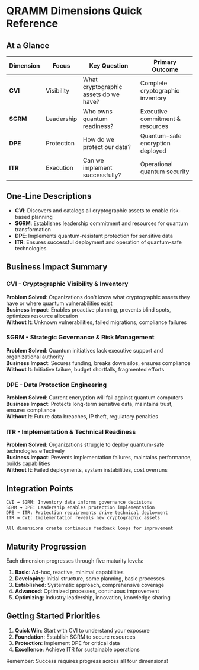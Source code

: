 # QRAMM Dimensions Quick Reference

## At a Glance

| Dimension | Focus | Key Question | Primary Outcome |
|-----------|-------|--------------|-----------------|
| **CVI** | Visibility | What cryptographic assets do we have? | Complete cryptographic inventory |
| **SGRM** | Leadership | Who owns quantum readiness? | Executive commitment & resources |
| **DPE** | Protection | How do we protect our data? | Quantum-safe encryption deployed |
| **ITR** | Execution | Can we implement successfully? | Operational quantum security |

## One-Line Descriptions

- **CVI**: Discovers and catalogs all cryptographic assets to enable risk-based planning
- **SGRM**: Establishes leadership commitment and resources for quantum transformation
- **DPE**: Implements quantum-resistant protection for sensitive data
- **ITR**: Ensures successful deployment and operation of quantum-safe technologies

## Business Impact Summary

### CVI - Cryptographic Visibility & Inventory
**Problem Solved**: Organizations don't know what cryptographic assets they have or where quantum vulnerabilities exist  
**Business Impact**: Enables proactive planning, prevents blind spots, optimizes resource allocation  
**Without It**: Unknown vulnerabilities, failed migrations, compliance failures

### SGRM - Strategic Governance & Risk Management
**Problem Solved**: Quantum initiatives lack executive support and organizational authority  
**Business Impact**: Secures funding, breaks down silos, ensures compliance  
**Without It**: Initiative failure, budget shortfalls, fragmented efforts

### DPE - Data Protection Engineering
**Problem Solved**: Current encryption will fail against quantum computers  
**Business Impact**: Protects long-term sensitive data, maintains trust, ensures compliance  
**Without It**: Future data breaches, IP theft, regulatory penalties

### ITR - Implementation & Technical Readiness
**Problem Solved**: Organizations struggle to deploy quantum-safe technologies effectively  
**Business Impact**: Prevents implementation failures, maintains performance, builds capabilities  
**Without It**: Failed deployments, system instabilities, cost overruns

## Integration Points

```
CVI → SGRM: Inventory data informs governance decisions
SGRM → DPE: Leadership enables protection implementation
DPE → ITR: Protection requirements drive technical deployment
ITR → CVI: Implementation reveals new cryptographic assets

All dimensions create continuous feedback loops for improvement
```

## Maturity Progression

Each dimension progresses through five maturity levels:

1. **Basic**: Ad-hoc, reactive, minimal capabilities
2. **Developing**: Initial structure, some planning, basic processes
3. **Established**: Systematic approach, comprehensive coverage
4. **Advanced**: Optimized processes, continuous improvement
5. **Optimizing**: Industry leadership, innovation, knowledge sharing

## Getting Started Priorities

1. **Quick Win**: Start with CVI to understand your exposure
2. **Foundation**: Establish SGRM to secure resources
3. **Protection**: Implement DPE for critical data
4. **Excellence**: Achieve ITR for sustainable operations

Remember: Success requires progress across all four dimensions!